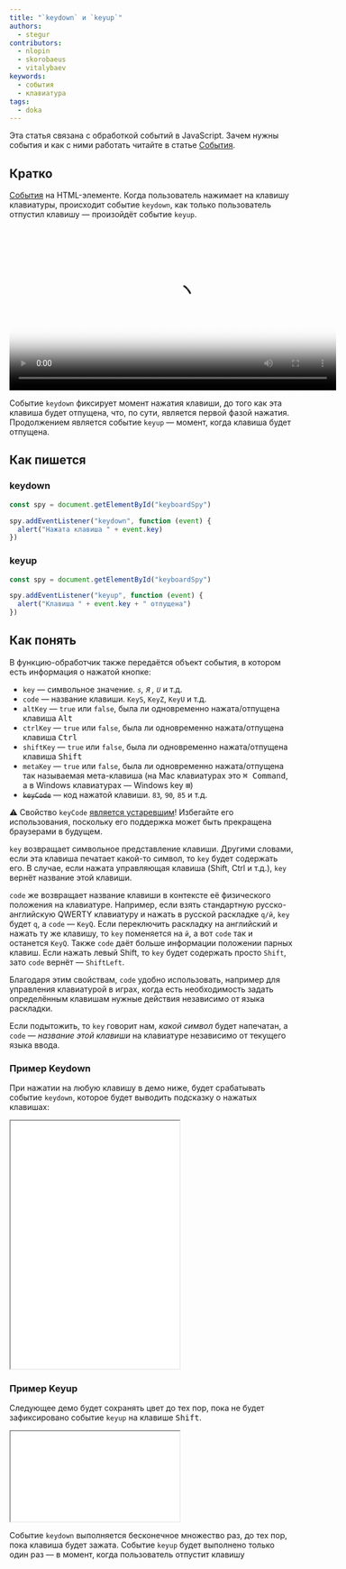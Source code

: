 ```yaml
---
title: "`keydown` и `keyup`"
authors:
  - stegur
contributors:
  - nlopin
  - skorobaeus
  - vitalybaev
keywords:
  - события
  - клавиатура
tags:
  - doka
---
```


Эта статья связана с обработкой событий в JavaScript. Зачем нужны события и как с ними работать читайте в статье [События](/js/events/).

## Кратко

[События](/js/events/) на HTML-элементе. Когда пользователь нажимает на клавишу клавиатуры, происходит событие `keydown`, как только пользователь отпустил клавишу — произойдёт событие `keyup`.

<video controls width="580" poster="images/poster.png">
  <source src="video/1.mp4" type="video/mp4">
</video>

Событие `keydown` фиксирует момент нажатия клавиши, до того как эта клавиша будет отпущена, что, по сути, является первой фазой нажатия. Продолжением является событие `keyup` — момент, когда клавиша будет отпущена.

## Как пишется

### keydown

```js
const spy = document.getElementById("keyboardSpy")

spy.addEventListener("keydown", function (event) {
  alert("Нажата клавиша " + event.key)
})
```

### keyup

```js
const spy = document.getElementById("keyboardSpy")

spy.addEventListener("keyup", function (event) {
  alert("Клавиша " + event.key + " отпущена")
})
```

## Как понять

В функцию-обработчик также передаётся объект события, в котором есть информация о нажатой кнопке:

- `key` — символьное значение. *`s`, `Я` , `U`* и т.д.
- `code` — название клавиши. `KeyS`, `KeyZ`, `KeyU` и т.д.
- `altKey` — `true` или `false`, была ли одновременно нажата/отпущена клавиша <kbd>Alt</kbd>
- `ctrlKey` — `true` или `false`, была ли одновременно нажата/отпущена клавиша <kbd>Ctrl</kbd>
- `shiftKey` — `true` или `false`, была ли одновременно нажата/отпущена клавиша <kbd>Shift</kbd>
- `metaKey` — `true` или `false`, была ли одновременно нажата/отпущена так называемая мета-клавиша (на Mac клавиатурах это <kbd>⌘ Command</kbd>, а в Windows клавиатурах — Windows key <kbd>⊞</kbd>)
- ~~`keyCode`~~ — код нажатой клавиши. `83`*,* `90`*,* `85` и т.д.

<aside>

⚠ ️Свойство `keyCode` [является устаревшим](https://w3c.github.io/uievents/#dom-keyboardevent-keycode)! Избегайте его использования, поскольку его поддержка может быть прекращена браузерами в будущем.

</aside>

`key` возвращает символьное представление клавиши. Другими словами, если эта клавиша печатает какой-то символ, то `key` будет содержать его. В случае, если нажата управляющая клавиша (Shift, Ctrl и т.д.), `key` вернёт название этой клавиши.

`code` же возвращает название клавиши в контексте её физического положения на клавиатуре. Например, если взять стандартную русско-английскую QWERTY клавиатуру и нажать в русской раскладке `q/й`, `key` будет `q`, а `code` — `KeyQ`. Если переключить раскладку на английский и нажать ту же клавишу, то `key` поменяется на `й`, а вот `code` так и останется `KeyQ`. Также `code` даёт больше информации положении парных клавиш. Если нажать левый Shift, то `key` будет содержать просто `Shift`, зато `code` вернёт — `ShiftLeft`.

Благодаря этим свойствам, `code` удобно использовать, например для управления клавиатурой в играх, когда есть необходимость задать определённым клавишам нужные действия независимо от языка раскладки.

Если подытожить, то `key` говорит нам, _какой символ_ будет напечатан, а `code` — _название этой клавиши_ на клавиатуре независимо от текущего языка ввода.

### Пример Keydown

При нажатии на любую клавишу в демо ниже, будет срабатывать событие `keydown`, которое будет выводить подсказку о нажатых клавишах:

<iframe title="Подсказки о нажатой клавише при событии keydown — Element.Keydown/Keyup — Дока" src="demos/keydown/" height="440"></iframe>

### Пример Keyup

Следующее демо будет сохранять цвет до тех пор, пока не будет зафиксировано событие `keyup` на клавише <kbd>Shift</kbd>.

<iframe title="Событие keyup — Element.Keydown/Keyup — Дока" src="demos/keyup/" height="160"></iframe>

Событие `keydown` выполняется бесконечное множество раз, до тех пор, пока клавиша будет зажата. Событие `keyup` будет выполнено только один раз — в момент, когда пользователь отпустит клавишу
